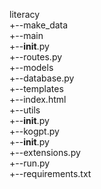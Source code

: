 literacy    
    +--make_data    
        +--main    
            +--__init__.py    
            +--routes.py    
        +--models    
            +--database.py    
        +--templates    
            +--index.html    
        +--utils    
            +--__init__.py    
            +--kogpt.py    
        +--__init__.py    
        +--extensions.py    
    +--run.py    
    +--requirements.txt
